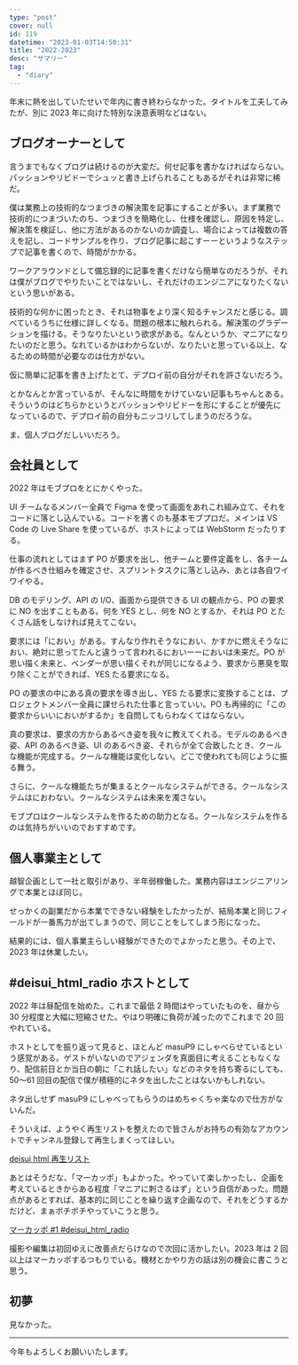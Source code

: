 ```yaml
---
type: "post"
cover: null
id: 119
datetime: "2023-01-03T14:50:31"
title: "2022-2023"
desc: "サマリー"
tag:
  - "diary"
---
```


年末に熱を出していたせいで年内に書き終わらなかった。タイトルを工夫してみたが、別に 2023 年に向けた特別な決意表明などはない。

## ブログオーナーとして

言うまでもなくブログは続けるのが大変だ。何せ記事を書かなければならない。パッションやリビドーでシュッと書き上げられることもあるがそれは非常に稀だ。

僕は業務上の技術的なつまづきの解決策を記事にすることが多い。まず業務で技術的につまづいたのち、つまづきを簡略化し、仕様を確認し、原因を特定し、解決策を検証し、他に方法があるのかないのか調査し、場合によっては複数の答えを記し、コードサンプルを作り、ブログ記事に起こすーーというようなステップで記事を書くので、時間がかかる。

ワークアラウンドとして備忘録的に記事を書くだけなら簡単なのだろうが、それは僕がブログでやりたいことではないし、それだけのエンジニアになりたくないという思いがある。

技術的な何かに困ったとき、それは物事をより深く知るチャンスだと感じる。調べているうちに仕様に詳しくなる。問題の根本に触れられる。解決策のグラデーションを描ける。そうなりたいという欲求がある。なんというか、マニアになりたいのだと思う。なれているかはわからないが、なりたいと思っている以上、なるための時間が必要なのは仕方がない。

仮に簡単に記事を書き上げたとて、デプロイ前の自分がそれを許さないだろう。

とかなんとか言っているが、そんなに時間をかけていない記事もちゃんとある。そういうのはどちらかというとパッションやリビドーを形にすることが優先になっているので、デプロイ前の自分もニッコリしてしまうのだろうな。

ま、個人ブログだしいいだろう。

## 会社員として

2022 年はモブプロをとにかくやった。

UI チームなるメンバー全員で Figma を使って画面をあれこれ組み立て、それをコードに落とし込んでいる。コードを書くのも基本モブプロだ。メインは VS Code の Live Share を使っているが、ホストによっては WebStorm だったりする。

仕事の流れとしてはまず PO が要求を出し、他チームと要件定義をし、各チームが作るべき仕組みを確定させ、スプリントタスクに落とし込み、あとは各自ワイワイやる。

DB のモデリング、API の I/O、画面から提供できる UI の観点から、PO の要求に NO を出すこともある。何を YES とし、何を NO とするか、それは PO とたくさん話をしなければ見えてこない。

要求には「におい」がある。すんなり作れそうなにおい、かすかに燃えそうなにおい、絶対に思ってたんと違うって言われるにおいーーにおいは未来だ。PO が思い描く未来と、ベンダーが思い描くそれが同じになるよう、要求から悪臭を取り除くことができれば、YES たる要求になる。

PO の要求の中にある真の要求を導き出し、YES たる要求に変換することは、プロジェクトメンバー全員に課せられた仕事と言っていい。PO も再帰的に「この要求からいいにおいがするか」を自問してもらわなくてはならない。

真の要求は、要求の方からあるべき姿を我々に教えてくれる。モデルのあるべき姿、API のあるべき姿、UI のあるべき姿、それらが全て合致したとき、クールな機能が完成する。クールな機能は変化しない。どこで使われても同じように振る舞う。

さらに、クールな機能たちが集まるとクールなシステムができる。クールなシステムはにおわない。クールなシステムは未来を濁さない。

モブプロはクールなシステムを作るための助力となる。クールなシステムを作るのは気持ちがいいのでおすすめです。

## 個人事業主として

越智企画として一社と取引があり、半年弱稼働した。業務内容はエンジニアリングで本業とほぼ同じ。

せっかくの副業だから本業でできない経験をしたかったが、結局本業と同じフィールドが一番馬力が出てしまうので、同じことをしてしまう形になった。

結果的には、個人事業主らしい経験ができたのでよかったと思う。その上で、2023 年は休業したい。

## #deisui_html_radio ホストとして

2022 年は昼配信を始めた。これまで最低 2 時間はやっていたものを、昼から 30 分程度と大幅に短縮させた。やはり明確に負荷が減ったのでこれまで 20 回やれている。

ホストとしてを振り返って見ると、ほとんど masuP9 にしゃべらせているという感覚がある。ゲストがいないのでアジェンダを真面目に考えることもなくなり、配信前日とか当日の朝に「これ話したい」などのネタを持ち寄るにしても、50〜61 回目の配信で僕が積極的にネタを出したことはないかもしれない。

ネタ出しせず masuP9 にしゃべってもらうのはめちゃくちゃ楽なので仕方がないんだ。

そういえば、ようやく再生リストを整えたので皆さんがお持ちの有効なアカウントでチャンネル登録して再生しまくってほしい。

[deisui html 再生リスト](https://www.youtube.com/@deisuihtmlradio/playlists)

あとはそうだな、「マーカッポ」もよかった。やっていて楽しかったし、企画を考えているときからある程度「マニアに刺さるはず」という自信があった。問題点があるとすれば、基本的に同じことを繰り返す企画なので、それをどうするかだけど、まぁボチボチやっていこうと思う。

[マーカッポ #1 #deisui_html_radio](https://www.youtube.com/watch?v=qq9R7-1FptQ)

撮影や編集は初回ゆえに改善点だらけなので次回に活かしたい。2023 年は 2 回以上はマーカッポするつもりでいる。機材とかやり方の話は別の機会に書こうと思う。

## 初夢

見なかった。

---

今年もよろしくお願いいたします。
